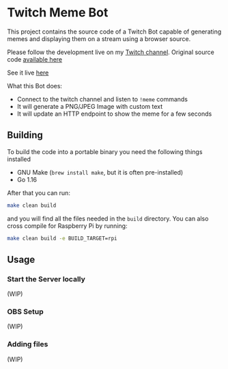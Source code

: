 # Twitch Meme Bot

This project contains the source code of a Twitch Bot capable of generating
memes and displaying them on a stream using a browser source.

Please follow the development live on my 
[Twitch channel](https://twitch.tv/koalalorenzo). Original source code 
[available here](https://gitlab.com/koalalorenzo/twitch-meme-generator)

See it live [here](https://clips.twitch.tv/VibrantHotZucchiniAsianGlow-iTtCXFtzvn8cBljd)

What this Bot does:

* Connect to the twitch channel and listen to `!meme` commands
* It will generate a PNG/JPEG Image with custom text
* It will update an HTTP endpoint to show the meme for a few seconds

## Building

To build the code into a portable binary you need the following things installed

- GNU Make (`brew install make`, but it is often pre-installed)
- Go 1.16

After that you can run:

```bash
make clean build
```

and you will find all the files needed in the `build` directory. You can also
cross compile for Raspberry Pi by running:

```bash
make clean build -e BUILD_TARGET=rpi
```

## Usage
### Start the Server locally
(WIP)

### OBS Setup
(WIP)

### Adding files
(WIP)